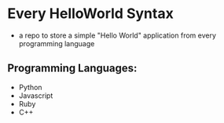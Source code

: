 # Every HelloWorld Syntax

- a repo to store a simple "Hello World" application from every programming language

## Programming Languages:
  
  - Python
  - Javascript
  - Ruby
  - C++
  


